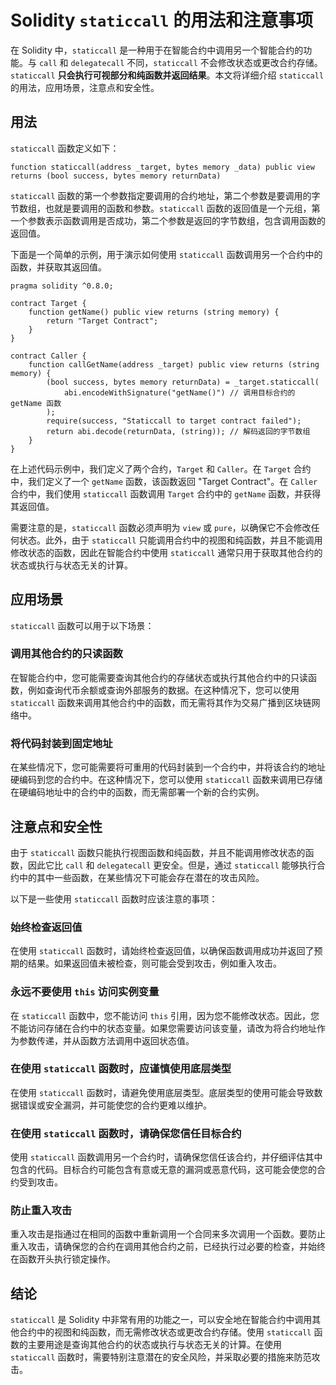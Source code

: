 # Solidity `staticcall` 的用法和注意事项

在 Solidity 中，`staticcall` 是一种用于在智能合约中调用另一个智能合约的功能。与 `call` 和 `delegatecall` 不同，`staticcall` 不会修改状态或更改合约存储。`staticcall` **只会执行可视部分和纯函数并返回结果**。本文将详细介绍 `staticcall` 的用法，应用场景，注意点和安全性。

## 用法

`staticcall` 函数定义如下：

```solidity
function staticcall(address _target, bytes memory _data) public view returns (bool success, bytes memory returnData)
```

`staticcall` 函数的第一个参数指定要调用的合约地址，第二个参数是要调用的字节数组，也就是要调用的函数和参数。`staticcall` 函数的返回值是一个元组，第一个参数表示函数调用是否成功，第二个参数是返回的字节数组，包含调用函数的返回值。

下面是一个简单的示例，用于演示如何使用 `staticcall` 函数调用另一个合约中的函数，并获取其返回值。

```solidity
pragma solidity ^0.8.0;

contract Target {
    function getName() public view returns (string memory) {
        return "Target Contract";
    }
}

contract Caller {
    function callGetName(address _target) public view returns (string memory) {
        (bool success, bytes memory returnData) = _target.staticcall(
            abi.encodeWithSignature("getName()") // 调用目标合约的 getName 函数
        );
        require(success, "Staticcall to target contract failed");
        return abi.decode(returnData, (string)); // 解码返回的字节数组
    }
}
```

在上述代码示例中，我们定义了两个合约，`Target` 和 `Caller`。在 `Target` 合约中，我们定义了一个 `getName` 函数，该函数返回 "Target Contract"。在 `Caller` 合约中，我们使用 `staticcall` 函数调用 `Target` 合约中的 `getName` 函数，并获得其返回值。

需要注意的是，`staticcall` 函数必须声明为 `view` 或 `pure`，以确保它不会修改任何状态。此外，由于 `staticcall` 只能调用合约中的视图和纯函数，并且不能调用修改状态的函数，因此在智能合约中使用 `staticcall` 通常只用于获取其他合约的状态或执行与状态无关的计算。

## 应用场景

`staticcall` 函数可以用于以下场景：

### 调用其他合约的只读函数

在智能合约中，您可能需要查询其他合约的存储状态或执行其他合约中的只读函数，例如查询代币余额或查询外部服务的数据。在这种情况下，您可以使用 `staticcall` 函数来调用其他合约中的函数，而无需将其作为交易广播到区块链网络中。

### 将代码封装到固定地址

在某些情况下，您可能需要将可重用的代码封装到一个合约中，并将该合约的地址硬编码到您的合约中。在这种情况下，您可以使用 `staticcall` 函数来调用已存储在硬编码地址中的合约中的函数，而无需部署一个新的合约实例。

## 注意点和安全性

由于 `staticcall` 函数只能执行视图函数和纯函数，并且不能调用修改状态的函数，因此它比 `call` 和 `delegatecall` 更安全。但是，通过 `staticcall` 能够执行合约中的其中一些函数，在某些情况下可能会存在潜在的攻击风险。

以下是一些使用 `staticcall` 函数时应该注意的事项：

### 始终检查返回值

在使用 `staticcall` 函数时，请始终检查返回值，以确保函数调用成功并返回了预期的结果。如果返回值未被检查，则可能会受到攻击，例如重入攻击。

### 永远不要使用 `this` 访问实例变量

在 `staticcall` 函数中，您不能访问 `this` 引用，因为您不能修改状态。因此，您不能访问存储在合约中的状态变量。如果您需要访问该变量，请改为将合约地址作为参数传递，并从函数方法调用中返回状态值。

### 在使用 `staticcall` 函数时，应谨慎使用底层类型

在使用 `staticcall` 函数时，请避免使用底层类型。底层类型的使用可能会导致数据错误或安全漏洞，并可能使您的合约更难以维护。

### 在使用 `staticcall` 函数时，请确保您信任目标合约

使用 `staticcall` 函数调用另一个合约时，请确保您信任该合约，并仔细评估其中包含的代码。目标合约可能包含有意或无意的漏洞或恶意代码，这可能会使您的合约受到攻击。

### 防止重入攻击

重入攻击是指通过在相同的函数中重新调用一个合同来多次调用一个函数。要防止重入攻击，请确保您的合约在调用其他合约之前，已经执行过必要的检查，并始终在函数开头执行锁定操作。

## 结论

`staticcall` 是 Solidity 中非常有用的功能之一，可以安全地在智能合约中调用其他合约中的视图和纯函数，而无需修改状态或更改合约存储。使用 `staticcall` 函数的主要用途是查询其他合约的状态或执行与状态无关的计算。在使用 `staticcall` 函数时，需要特别注意潜在的安全风险，并采取必要的措施来防范攻击。